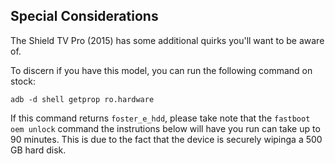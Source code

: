 ## Special Considerations
The Shield TV Pro (2015) has some additional quirks you'll want to be aware of.

To discern if you have this model, you can run the following command on stock:
```
adb -d shell getprop ro.hardware
```

If this command returns `foster_e_hdd`, please take note that the `fastboot oem unlock` command the instrutions below will have you run can take up to 90 minutes. This is due to the fact that the device is securely wipinga a 500 GB hard disk.
